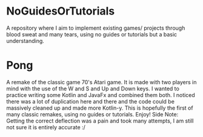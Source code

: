 # NoGuidesOrTutorials
A repository where I aim to implement existing games/ projects through blood sweat and many tears, using no guides or tutorials but a basic understanding.

# Pong
A remake of the classic game 70's Atari game. It is made with two players in mind with the use of the W and S and Up and Down keys. I wanted to practice writing some Kotlin and JavaFx and combined them both. I noticed there was a lot of duplication here and there and the code could be massively cleaned up and made more Kotlin-y. This is hopefully the first of many classic remakes, using no guides or tutorials. Enjoy! Side Note: Getting the correct deflection was a pain and took many attempts, I am still not sure it is entirely accurate :/
